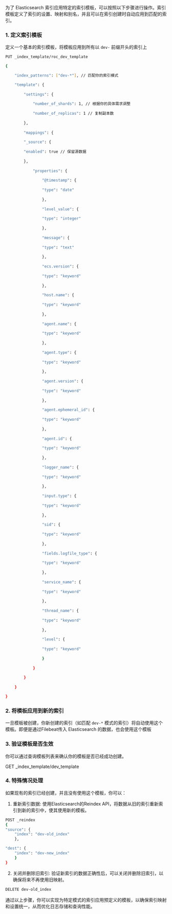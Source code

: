 为了 Elasticsearch 索引应用特定的索引模板，可以按照以下步骤进行操作。索引模板定义了索引的设置、映射和别名，并且可以在索引创建时自动应用到匹配的索引。  
  
### 1. 定义索引模板  
  
定义一个基本的索引模板，将模板应用到所有以 `dev-` 前缀开头的索引上 
```bash
PUT _index_template/roc_dev_template

{

	"index_patterns": ["dev-*"], // 匹配你的索引模式

	"template": {
	
		"settings": {
		
			"number_of_shards": 1, // 根据你的具体需求调整
			
			"number_of_replicas": 1 // 复制副本数
		
		},
	
		"mappings": {
		
		"_source": {
		
		"enabled": true // 保留源数据
		
		},
		
			"properties": {
			
				"@timestamp": {
				
				"type": "date"
				
				},
				
				"level_value": {
				
				"type": "integer"
				
				},
				
				"message": {
				
				"type": "text"
				
				},
				
				"ecs.version": {
				
				"type": "keyword"
				
				},
				
				"host.name": {
				
				"type": "keyword"
				
				},
				
				"agent.name": {
				
				"type": "keyword"
				
				},
				
				"agent.type": {
				
				"type": "keyword"
				
				},
				
				"agent.version": {
				
				"type": "keyword"
				
				},
				
				"agent.ephemeral_id": {
				
				"type": "keyword"
				
				},
				
				"agent.id": {
				
				"type": "keyword"
				
				},
				
				"logger_name": {
				
				"type": "keyword"
				
				},
				
				"input.type": {
				
				"type": "keyword"
				
				},
				
				"sid": {
				
				"type": "keyword"
				
				},
				
				"fields.logfile_type": {
				
				"type": "keyword"
				
				},
				
				"service_name": {
				
				"type": "keyword"
				
				},
				
				"thread_name": {
				
				"type": "keyword"
				
				},
				
				"level": {
				
				"type": "keyword"
				
				}
			
			}
		
		}
	
	}

}

```

 
  
### 2. 将模板应用到新的索引  
  
一旦模板被创建，你新创建的索引（如匹配 `dev-*` 模式的索引）将自动使用这个模板。即便是通过Filebeat传入 Elasticsearch 的数据，也会使用这个模板   
  
### 3. 验证模板是否生效  
  
你可以通过查询模板列表来确认你的模板是否已经成功创建。  

GET _index_template/dev_template

### 4. 特殊情况处理  
  
如果现有的索引已经创建，并且没有使用这个模板，你可以：  

1. 重新索引数据:  使用Elasticsearch的Reindex API，将数据从旧的索引重新索引到新的索引中，使其使用新的模板。
```bash
POST _reindex
{
"source": {
	"index": "dev-old_index"
	},

"dest": {
	"index": "dev-new_index"
	}
}
```

  

2. 关闭并删除旧索引:  验证新索引的数据正确性后，可以关闭并删除旧索引，以确保将来不再使用旧映射。

```bash
DELETE dev-old_index
```

  
通过以上步骤，你可以实现为特定模式的索引应用预定义的模板，以确保索引映射和设置统一，从而优化日志存储和查询性能。